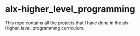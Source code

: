 # alx-higher_level_programming
This repo contains all the projects that I have done in the alx-Higher_level_programming curriculum.
